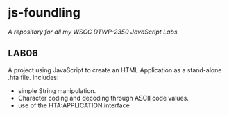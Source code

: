 js-foundling
==============

*A repository for all my WSCC DTWP-2350 JavaScript Labs.*

LAB06
--------------
A project using JavaScript to create an HTML Application as a stand-alone .hta file.
Includes:
- simple String manipulation.
- Character coding and decoding through ASCII code values.
- use of the HTA:APPLICATION interface
